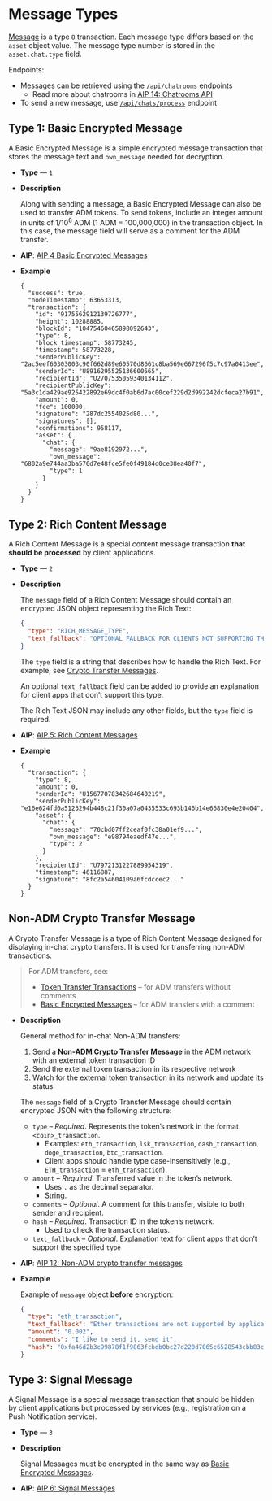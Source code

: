 # Message Types

[Message](/api/transaction-types.md#type-8-chat-message-transaction) is a type `8` transaction. Each message type differs based on the `asset` object value. The message type number is stored in the `asset.chat.type` field.

Endpoints:

- Messages can be retrieved using the [`/api/chatrooms`](/api-endpoints/chatrooms.md#get-list-of-chats) endpoints
  - Read more about chatrooms in [AIP 14: Chatrooms API](https://aips.adamant.im/AIPS/aip-14)
- To send a new message, use [`/api/chats/process`](/api-endpoints/chatrooms.md#register-chat-message-transaction) endpoint

## Type 1: Basic Encrypted Message

A Basic Encrypted Message is a simple encrypted message transaction that stores the message text and `own_message` needed for decryption.

- **Type** — `1`

- **Description**

  Along with sending a message, a Basic Encrypted Message can also be used to transfer ADM tokens. To send tokens, include an integer amount in units of 1/10<sup>8</sup> ADM (1 ADM = 100,000,000) in the transaction object. In this case, the message field will serve as a comment for the ADM transfer.

- **AIP**: [AIP 4 Basic Encrypted Messages](https://aips.adamant.im/AIPS/aip-4)

- **Example**

  ```json{20-26}
  {
    "success": true,
    "nodeTimestamp": 63653313,
    "transaction": {
      "id": "9175562912139726777",
      "height": 10288885,
      "blockId": "10475460465898092643",
      "type": 8,
      "block_timestamp": 58773245,
      "timestamp": 58773228,
      "senderPublicKey": "2ac5eef60303003c90f662d89e60570d8661c8ba569e667296f5c7c97a0413ee",
      "senderId": "U8916295525136600565",
      "recipientId": "U2707535059340134112",
      "recipientPublicKey": "5a3c1da429ae925422892e69dc4f0ab6d7ac00cef229d2d992242dcfeca27b91",
      "amount": 0,
      "fee": 100000,
      "signature": "287dc2554025d80...",
      "signatures": [],
      "confirmations": 958117,
      "asset": {
        "chat": {
          "message": "9ae8192972...",
          "own_message": "6802a9e744aa3ba570d7e48fce5fe0f49184d0ce38ea40f7",
          "type": 1
        }
      }
    }
  }
  ```

## Type 2: Rich Content Message

A Rich Content Message is a special content message transaction **that should be processed** by client applications.

- **Type** — `2`

- **Description**

  The `message` field of a Rich Content Message should contain an encrypted JSON object representing the Rich Text:

  ```json
  {
    "type": "RICH_MESSAGE_TYPE",
    "text_fallback": "OPTIONAL_FALLBACK_FOR_CLIENTS_NOT_SUPPORTING_THIS_MESSAGE_TYPE"
  }
  ```

  The `type` field is a string that describes how to handle the Rich Text. For example, see [Crypto Transfer Messages](#non-adm-crypto-transfer-message).

  An optional `text_fallback` field can be added to provide an explanation for client apps that don’t support this type.

  The Rich Text JSON may include any other fields, but the `type` field is required.

- **AIP**: [AIP 5: Rich Content Messages](https://aips.adamant.im/AIPS/aip-5)

- **Example**

  ```json{7-13}
  {
    "transaction": {
      "type": 8,
      "amount": 0,
      "senderId": "U15677078342684640219",
      "senderPublicKey": "e16e624fd0a5123294b448c21f30a07a0435533c693b146b14e66830e4e20404",
      "asset": {
        "chat": {
          "message": "70cbd07ff2ceaf0fc38a01ef9...",
          "own_message": "e98794eaedf47e...",
          "type": 2
        }
      },
      "recipientId": "U7972131227889954319",
      "timestamp": 46116887,
      "signature": "8fc2a54604109a6fcdccec2..."
    }
  }
  ```

## Non-ADM Crypto Transfer Message

A Crypto Transfer Message is a type of Rich Content Message designed for displaying in-chat crypto transfers. It is used for transferring non-ADM transactions.

> For ADM transfers, see:
>
> - [Token Transfer Transactions](/api/transaction-types.md#type-0-token-transfer-transaction) – for ADM transfers without comments
> - [Basic Encrypted Messages](/api/message-types.md#type-1-basic-encrypted-message) – for ADM transfers with a comment

- **Description**

  General method for in-chat Non-ADM transfers:

  1. Send a **Non-ADM Crypto Transfer Message** in the ADM network with an external token transaction ID
  2. Send the external token transaction in its respective network
  3. Watch for the external token transaction in its network and update its status

  The `message` field of a Crypto Transfer Message should contain encrypted JSON with the following structure:

  - `type` – _Required_. Represents the token’s network in the format `<coin>_transaction`.
    - Examples: `eth_transaction`, `lsk_transaction`, `dash_transaction`, `doge_transaction`, `btc_transaction`.
    - Client apps should handle type case-insensitively (e.g., `ETH_transaction` = `eth_transaction`).
  - `amount` – _Required_. Transferred value in the token’s network.
    - Uses `.` as the decimal separator.
    - String.
  - `comments` – _Optional_. A comment for this transfer, visible to both sender and recipient.
  - `hash` – _Required_. Transaction ID in the token’s network.
    - Used to check the transaction status.
  - `text_fallback` – _Optional_. Explanation text for client apps that don’t support the specified `type`

- **AIP**: [AIP 12: Non-ADM crypto transfer messages](https://aips.adamant.im/AIPS/aip-12)

- **Example**

  Example of `message` object **before** encryption:

  ```json
  {
    "type": "eth_transaction",
    "text_fallback": "Ether transactions are not supported by application yet",
    "amount": "0.002",
    "comments": "I like to send it, send it",
    "hash": "0xfa46d2b3c99878f1f9863fcbdb0bc27d220d7065c6528543cbb83ced84487deb"
  }
  ```

## Type 3: Signal Message

A Signal Message is a special message transaction that should be hidden by client applications but processed by services (e.g., registration on a Push Notification service).

- **Type** — `3`

- **Description**

  Signal Messages must be encrypted in the same way as [Basic Encrypted Messages](#type-1-basic-encrypted-message).

- **AIP**: [AIP 6: Signal Messages](https://aips.adamant.im/AIPS/aip-6)
